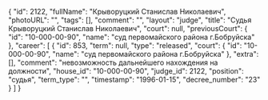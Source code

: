 {
    "id": 2122,
    "fullName": "Крыворуцкий Станислав Николаевич",
    "photoURL": "",
    "tags": [],
    "comment": "",
    "layout": "judge",
    "title": "Судья Крыворуцкий Станислав Николаевич",
    "court": null,
    "previousCourt": {
        "id": "10-000-00-90",
        "name": "суд первомайского района г.Бобруйска"
    },
    "career": [
        {
            "id": 853,
            "term": null,
            "type": "released",
            "court": {
                "id": "10-000-00-90",
                "name": "суд первомайского района г.Бобруйска"
            },
            "extra": [],
            "comment": "невозможность дальнейшего нахождения на должности",
            "house_id": "10-000-00-90",
            "judge_id": 2122,
            "position": "судья",
            "term_type": "",
            "timestamp": "1996-01-15",
            "decree_number": "23"
        }
    ]
}
